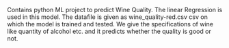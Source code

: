 Contains python ML project to predict Wine Quality.
 The linear Regression is used in this model.
 The datafile is given as wine_quality-red.csv csv on which the model is trained and tested.
  We give the specifications of wine like quantity of alcohol etc. and it predicts whether the quality is good or not.
